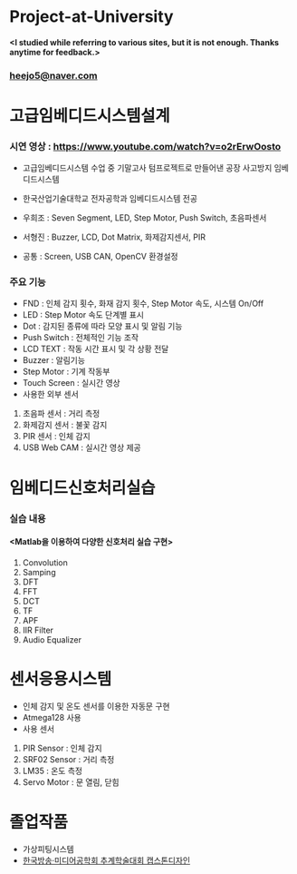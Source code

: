 # Project-at-University

#### <I studied while referring to various sites, but it is not enough. Thanks anytime for feedback.>
### <heejo5@naver.com>

# 고급임베디드시스템설계
### 시연 영상 : https://www.youtube.com/watch?v=o2rErwOosto

* 고급임베디드시스템 수업 중 기말고사 텀프로젝트로 만들어낸 공장 사고방지 임베디드시스템

* 한국산업기술대학교 전자공학과 임베디드시스템 전공 
* 우희조 : Seven Segment, LED, Step Motor, Push Switch, 초음파센서
* 서형진 : Buzzer,  LCD, Dot Matrix, 화제감지센서, PIR
* 공통 : Screen, USB CAN, OpenCV 환경설정

### 주요 기능 
* FND : 인체 감지 횟수, 화재 감지 횟수, Step Motor 속도,  시스템 On/Off 
* LED : Step Motor 속도 단계별 표시
* Dot : 감지된 종류에 따라 모양 표시 및 알림 기능
* Push Switch : 전체적인 기능 조작
* LCD TEXT : 작동 시간 표시 및 각 상황 전달
* Buzzer : 알림기능
* Step Motor : 기계 작동부
* Touch Screen : 실시간 영상
* 사용한 외부 센서
1) 초음파 센서 : 거리 측정
2) 화제감지 센서 : 불꽃 감지
3) PIR 센서 : 인체 감지
4) USB Web CAM  : 실시간 영상 제공

# 임베디드신호처리실습
### 실습 내용
#### <Matlab을 이용하여 다양한 신호처리 실습 구현>
1) Convolution
2) Samping
3) DFT
4) FFT
5) DCT
6) TF
7) APF
8) IIR Filter
9) Audio Equalizer

# 센서응용시스템
* 인체 감지 및 온도 센서를 이용한 자동문 구현
* Atmega128 사용
* 사용 센서 
1) PIR Sensor : 인체 감지
2) SRF02 Sensor : 거리 측정
3) LM35 : 온도 측정
4) Servo Motor : 문 열림, 닫힘

# 졸업작품
* 가상피팅시스템 
* [한국방송·미디어공학회 추계학술대회 캡스톤디자인](http://acoms.atit.co.kr:8090/ksbembc/conference/index.jsp?lang=kor&publisher_cd=ksbembc&cid=KSBEMBC_C2019C)


